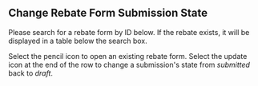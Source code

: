 ## Change Rebate Form Submission State

Please search for a rebate form by ID below. If the rebate exists, it will be displayed in a table below the search box.

Select the pencil icon to open an existing rebate form. Select the update icon at the end of the row to change a submission's state from _submitted_ back to _draft_.
